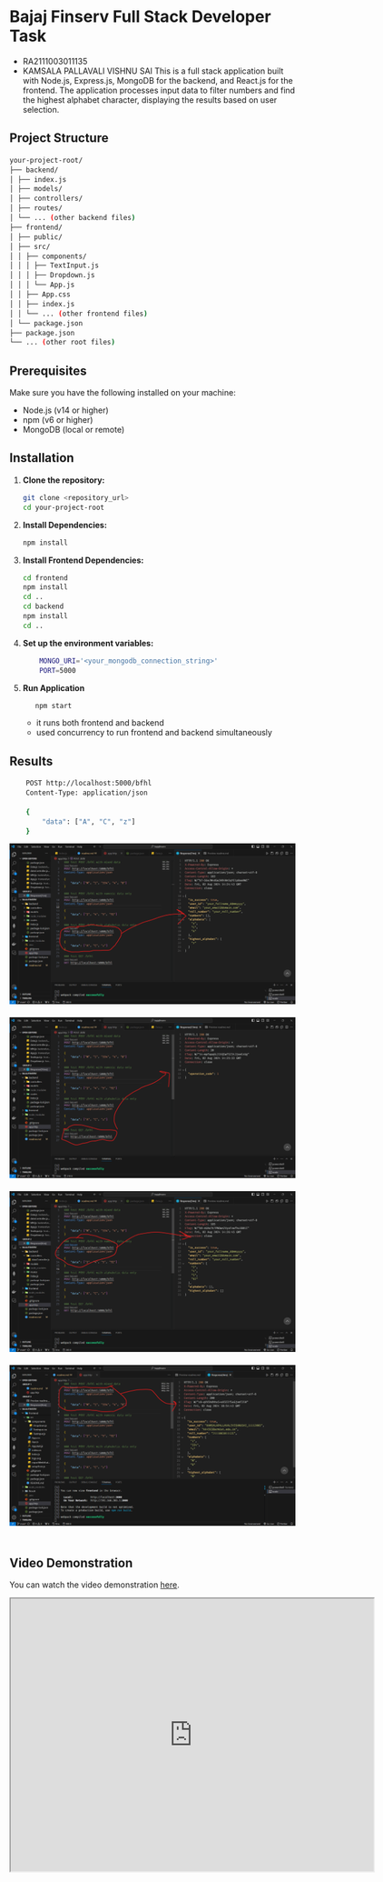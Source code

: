 # Bajaj Finserv Full Stack Developer Task
- RA2111003011135
- KAMSALA PALLAVALI VISHNU SAI
This is a full stack application built with Node.js, Express.js, MongoDB for the backend, and React.js for the frontend. The application processes input data to filter numbers and find the highest alphabet character, displaying the results based on user selection.

## Project Structure
```sh
your-project-root/
├── backend/
│ ├── index.js
│ ├── models/
│ ├── controllers/
│ ├── routes/
│ └── ... (other backend files)
├── frontend/
│ ├── public/
│ ├── src/
│ │ ├── components/
│ │ │ ├── TextInput.js
│ │ │ ├── Dropdown.js
│ │ │ └── App.js
│ │ ├── App.css
│ │ ├── index.js
│ │ └── ... (other frontend files)
│ └── package.json
├── package.json
└── ... (other root files)

```

## Prerequisites

Make sure you have the following installed on your machine:

- Node.js (v14 or higher)
- npm (v6 or higher)
- MongoDB (local or remote)

## Installation

1. **Clone the repository:**

   ```sh
   git clone <repository_url>
   cd your-project-root
   ```

2. **Install Dependencies:**
    ```sh
    npm install
    ```
3. **Install Frontend Dependencies:**
    ```sh
    cd frontend
    npm install
    cd ..
    cd backend
    npm install
    cd ..
    ```

4. **Set up the environment variables:**
    ```sh
        MONGO_URI='<your_mongodb_connection_string>'
        PORT=5000
    ```

5. **Run Application**
    ```sh
       npm start
    ```
    -   it runs both frontend and backend
    - used concurrency to run frontend and backend simultaneously


## Results
```sh
    POST http://localhost:5000/bfhl
    Content-Type: application/json

    {
        "data": ["A", "C", "z"]
    }

```

<div style="text-align:center;width:100%;">
    <img style="margin-bottom:20px;" src="https://github.com/KPVISHNUSAI/bajajfinserv/blob/main/Result/Screenshot%202024-08-02%20195447.png?raw=true" />
    <img style="margin-bottom:20px;" src="https://github.com/KPVISHNUSAI/bajajfinserv/blob/main/Result/Screenshot%202024-08-02%20195538.png?raw=true" />
    <img style="margin-bottom:20px;" src="https://github.com/KPVISHNUSAI/bajajfinserv/blob/main/Result/Screenshot%202024-08-02%20195650.png?raw=true" />
    <img style="margin-bottom:20px;" src="https://github.com/KPVISHNUSAI/bajajfinserv/blob/main/Result/Screenshot%202024-08-03%20002451.png?raw=true" />
</div>


## Video Demonstration
You can watch the video demonstration [here](https://drive.google.com/file/d/1bSBai6C671-PHZtfiR39-LbkJbIyXs5k/view?usp=sharing).

<iframe src="https://drive.google.com/file/d/1bSBai6C671-PHZtfiR39-LbkJbIyXs5k/preview" width="640" height="480"></iframe>
